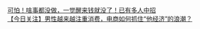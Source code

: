   
[可怕！啥事都没做，一觉醒来钱就没了！已有多人中招](http://www.dianyue.me/archives/363/xj1srorw7p3nxu39/)  
[【今日关注】男性越来越注重消费，电商如何抓住“他经济”的浪潮？](http://www.dianyue.me/archives/784/6ba8yffpy9n7l990/)